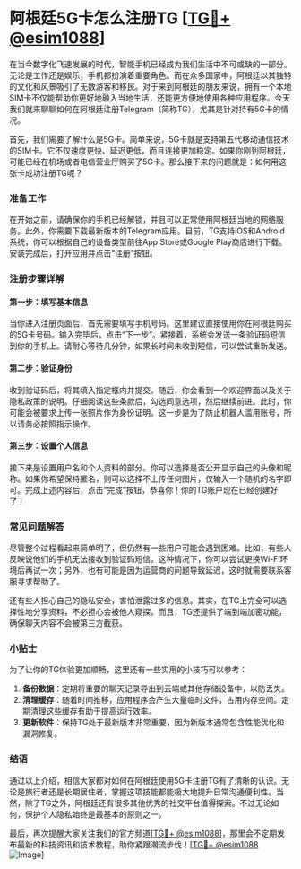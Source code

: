 # 阿根廷5G卡怎么注册TG [[TG💪+ @esim1088](https://t.me/s/esim1088)]

在当今数字化飞速发展的时代，智能手机已经成为我们生活中不可或缺的一部分。无论是工作还是娱乐，手机都扮演着重要角色。而在众多国家中，阿根廷以其独特的文化和风景吸引了无数游客和移民。对于来到阿根廷的朋友来说，拥有一个本地SIM卡不仅能帮助你更好地融入当地生活，还能更方便地使用各种应用程序。今天我们就来聊聊如何在阿根廷注册Telegram（简称TG），尤其是针对持有5G卡的情况。

首先，我们需要了解什么是5G卡。简单来说，5G卡就是支持第五代移动通信技术的SIM卡。它不仅速度更快、延迟更低，而且连接更加稳定。如果你刚到阿根廷，可能已经在机场或者电信营业厅购买了5G卡。那么接下来的问题就是：如何用这张卡成功注册TG呢？

### 准备工作

在开始之前，请确保你的手机已经解锁，并且可以正常使用阿根廷当地的网络服务。此外，你需要下载最新版本的Telegram应用。目前，TG支持iOS和Android系统，你可以根据自己的设备类型前往App Store或Google Play商店进行下载。安装完成后，打开应用并点击“注册”按钮。

### 注册步骤详解

#### 第一步：填写基本信息

当你进入注册页面后，首先需要填写手机号码。这里建议直接使用你在阿根廷购买的5G卡号码。输入完毕后，点击“下一步”。紧接着，系统会发送一条验证码短信到你的手机上。请耐心等待几分钟，如果长时间未收到短信，可以尝试重新发送。

#### 第二步：验证身份

收到验证码后，将其填入指定框内并提交。随后，你会看到一个欢迎界面以及关于隐私政策的说明。仔细阅读这些条款后，勾选同意选项，然后继续前进。此时，你可能会被要求上传一张照片作为身份证明。这一步是为了防止机器人滥用账号，所以请务必按照指示操作。

#### 第三步：设置个人信息

接下来是设置用户名和个人资料的部分。你可以选择是否公开显示自己的头像和昵称。如果你希望保持匿名，则可以选择不上传任何图片，仅输入一个随机的名字即可。完成上述内容后，点击“完成”按钮，恭喜你！你的TG账户现在已经创建好了！

### 常见问题解答

尽管整个过程看起来简单明了，但仍然有一些用户可能会遇到困难。比如，有些人反映说他们的手机无法接收到验证码短信。这种情况下，你可以尝试更换Wi-Fi环境后再试一次；另外，也有可能是因为运营商的问题导致延迟，这时就需要联系客服寻求帮助了。

还有些人担心自己的隐私安全，害怕泄露过多的信息。其实，在TG上完全可以选择性地分享资料，不必担心会被他人窥探。而且，TG还提供了端到端加密功能，确保聊天内容不会被第三方截获。

### 小贴士

为了让你的TG体验更加顺畅，这里还有一些实用的小技巧可以参考：

1. **备份数据**：定期将重要的聊天记录导出到云端或其他存储设备中，以防丢失。
2. **清理缓存**：随着时间推移，应用程序会产生大量临时文件，占用内存空间。定期清理这些缓存有助于提高运行效率。
3. **更新软件**：保持TG处于最新版本非常重要，因为新版本通常包含性能优化和漏洞修复。

### 结语

通过以上介绍，相信大家都对如何在阿根廷使用5G卡注册TG有了清晰的认识。无论是旅行者还是长期居住者，掌握这项技能都能极大地提升日常沟通便利性。当然，除了TG之外，阿根廷还有很多其他优秀的社交平台值得探索。不过无论如何，保护个人隐私始终是最基本的原则之一。

最后，再次提醒大家关注我们的官方频道[[TG💪+ @esim1088](https://t.me/s/esim1088)]，那里会不定期发布最新的科技资讯和技术教程，助你紧跟潮流步伐！[[TG💪+ @esim1088](https://t.me/s/esim1088) ![Image](https://i.postimg.cc/4NQfJmqS/Snipaste-2025-05-13-00-14-12.png)]